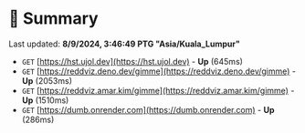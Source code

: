 # 📖 Summary
Last updated: **8/9/2024, 3:46:49 PTG "Asia/Kuala_Lumpur"**

- `GET` [https://hst.ujol.dev](https://hst.ujol.dev) - **Up** (645ms)
- `GET` [https://reddviz.deno.dev/gimme](https://reddviz.deno.dev/gimme) - **Up** (2053ms)
- `GET` [https://reddviz.amar.kim/gimme](https://reddviz.amar.kim/gimme) - **Up** (1510ms)
- `GET` [https://dumb.onrender.com](https://dumb.onrender.com) - **Up** (286ms)
